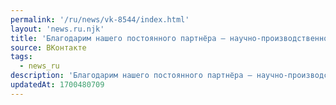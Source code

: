 ```yaml
---
permalink: '/ru/news/vk-8544/index.html'
layout: 'news.ru.njk'
title: 'Благодарим нашего постоянного партнёра – научно-производственное объединение «Энергетическая эл…'
source: ВКонтакте
tags:
  - news_ru
description: 'Благодарим нашего постоянного партнёра – научно-производственное объединение «Энергетическая эл…'
updatedAt: 1700480709
---
```

